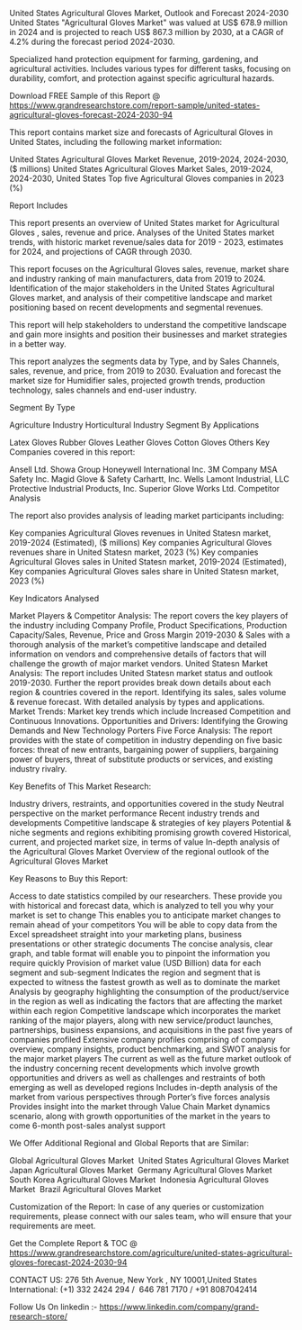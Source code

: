 United States Agricultural Gloves Market, Outlook and Forecast 2024-2030
United States "Agricultural Gloves Market" was valued at US$ 678.9 million in 2024 and is projected to reach US$ 867.3 million by 2030, at a CAGR of 4.2% during the forecast period 2024-2030.

Specialized hand protection equipment for farming, gardening, and agricultural activities. Includes various types for different tasks, focusing on durability, comfort, and protection against specific agricultural hazards.

Download FREE Sample of this Report @ https://www.grandresearchstore.com/report-sample/united-states-agricultural-gloves-forecast-2024-2030-94

This report contains market size and forecasts of Agricultural Gloves in United States, including the following market information:

United States Agricultural Gloves Market Revenue, 2019-2024, 2024-2030, ($ millions)
United States Agricultural Gloves Market Sales, 2019-2024, 2024-2030,
United States Top five Agricultural Gloves companies in 2023 (%)

Report Includes

This report presents an overview of United States market for Agricultural Gloves , sales, revenue and price. Analyses of the United States market trends, with historic market revenue/sales data for 2019 - 2023, estimates for 2024, and projections of CAGR through 2030.

This report focuses on the Agricultural Gloves sales, revenue, market share and industry ranking of main manufacturers, data from 2019 to 2024. Identification of the major stakeholders in the United States Agricultural Gloves market, and analysis of their competitive landscape and market positioning based on recent developments and segmental revenues.

This report will help stakeholders to understand the competitive landscape and gain more insights and position their businesses and market strategies in a better way.

This report analyzes the segments data by Type, and by Sales Channels, sales, revenue, and price, from 2019 to 2030. Evaluation and forecast the market size for Humidifier sales, projected growth trends, production technology, sales channels and end-user industry.

Segment By Type

Agriculture Industry
Horticultural Industry
Segment By Applications

Latex Gloves
Rubber Gloves
Leather Gloves
Cotton Gloves
Others
Key Companies covered in this report:

Ansell Ltd.
Showa Group
Honeywell International Inc.
3M Company
MSA Safety Inc.
Magid Glove & Safety
Carhartt, Inc.
Wells Lamont Industrial, LLC
Protective Industrial Products, Inc.
Superior Glove Works Ltd.
Competitor Analysis

The report also provides analysis of leading market participants including:

Key companies Agricultural Gloves revenues in United Statesn market, 2019-2024 (Estimated), ($ millions)
Key companies Agricultural Gloves revenues share in United Statesn market, 2023 (%)
Key companies Agricultural Gloves sales in United Statesn market, 2019-2024 (Estimated),
Key companies Agricultural Gloves sales share in United Statesn market, 2023 (%)

Key Indicators Analysed

Market Players & Competitor Analysis: The report covers the key players of the industry including Company Profile, Product Specifications, Production Capacity/Sales, Revenue, Price and Gross Margin 2019-2030 & Sales with a thorough analysis of the market’s competitive landscape and detailed information on vendors and comprehensive details of factors that will challenge the growth of major market vendors.
United Statesn Market Analysis: The report includes United Statesn market status and outlook 2019-2030. Further the report provides break down details about each region & countries covered in the report. Identifying its sales, sales volume & revenue forecast. With detailed analysis by types and applications.
Market Trends: Market key trends which include Increased Competition and Continuous Innovations.
Opportunities and Drivers: Identifying the Growing Demands and New Technology
Porters Five Force Analysis: The report provides with the state of competition in industry depending on five basic forces: threat of new entrants, bargaining power of suppliers, bargaining power of buyers, threat of substitute products or services, and existing industry rivalry.

Key Benefits of This Market Research:

Industry drivers, restraints, and opportunities covered in the study
Neutral perspective on the market performance
Recent industry trends and developments
Competitive landscape & strategies of key players
Potential & niche segments and regions exhibiting promising growth covered
Historical, current, and projected market size, in terms of value
In-depth analysis of the Agricultural Gloves Market
Overview of the regional outlook of the Agricultural Gloves Market

Key Reasons to Buy this Report:

Access to date statistics compiled by our researchers. These provide you with historical and forecast data, which is analyzed to tell you why your market is set to change
This enables you to anticipate market changes to remain ahead of your competitors
You will be able to copy data from the Excel spreadsheet straight into your marketing plans, business presentations or other strategic documents
The concise analysis, clear graph, and table format will enable you to pinpoint the information you require quickly
Provision of market value (USD Billion) data for each segment and sub-segment
Indicates the region and segment that is expected to witness the fastest growth as well as to dominate the market
Analysis by geography highlighting the consumption of the product/service in the region as well as indicating the factors that are affecting the market within each region
Competitive landscape which incorporates the market ranking of the major players, along with new service/product launches, partnerships, business expansions, and acquisitions in the past five years of companies profiled
Extensive company profiles comprising of company overview, company insights, product benchmarking, and SWOT analysis for the major market players
The current as well as the future market outlook of the industry concerning recent developments which involve growth opportunities and drivers as well as challenges and restraints of both emerging as well as developed regions
Includes in-depth analysis of the market from various perspectives through Porter’s five forces analysis
Provides insight into the market through Value Chain
Market dynamics scenario, along with growth opportunities of the market in the years to come
6-month post-sales analyst support

We Offer Additional Regional and Global Reports that are Similar:

Global Agricultural Gloves Market 
United States Agricultural Gloves Market 
Japan Agricultural Gloves Market 
Germany Agricultural Gloves Market 
South Korea Agricultural Gloves Market 
Indonesia Agricultural Gloves Market 
Brazil Agricultural Gloves Market

Customization of the Report: In case of any queries or customization requirements, please connect with our sales team, who will ensure that your requirements are meet.

Get the Complete Report & TOC @ https://www.grandresearchstore.com/agriculture/united-states-agricultural-gloves-forecast-2024-2030-94

CONTACT US:
276 5th Avenue, New York , NY 10001,United States
International: (+1) 332 2424 294 /  646 781 7170 / +91 8087042414

Follow Us On linkedin :- https://www.linkedin.com/company/grand-research-store/
